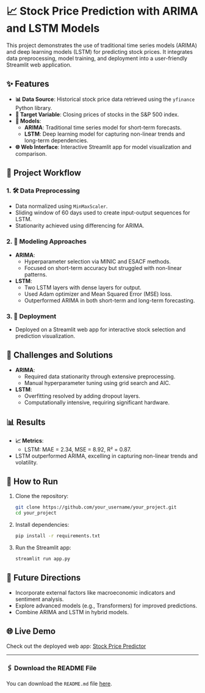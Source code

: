 
# 📈 Stock Price Prediction with ARIMA and LSTM Models

This project demonstrates the use of traditional time series models (ARIMA) and deep learning models (LSTM) for predicting stock prices. It integrates data preprocessing, model training, and deployment into a user-friendly Streamlit web application.

## ✨ Features

- **📊 Data Source**: Historical stock price data retrieved using the `yfinance` Python library.
- **🎯 Target Variable**: Closing prices of stocks in the S&P 500 index.
- **📂 Models**:
  - **ARIMA**: Traditional time series model for short-term forecasts.
  - **LSTM**: Deep learning model for capturing non-linear trends and long-term dependencies.
- **🌐 Web Interface**: Interactive Streamlit app for model visualization and comparison.

## 🔄 Project Workflow

### 1. 🛠️ Data Preprocessing
- Data normalized using `MinMaxScaler`.
- Sliding window of 60 days used to create input-output sequences for LSTM.
- Stationarity achieved using differencing for ARIMA.

### 2. 📘 Modeling Approaches
- **ARIMA**:
  - Hyperparameter selection via MINIC and ESACF methods.
  - Focused on short-term accuracy but struggled with non-linear patterns.
- **LSTM**:
  - Two LSTM layers with dense layers for output.
  - Used Adam optimizer and Mean Squared Error (MSE) loss.
  - Outperformed ARIMA in both short-term and long-term forecasting.

### 3. 🚀 Deployment
- Deployed on a Streamlit web app for interactive stock selection and prediction visualization.

## 🧩 Challenges and Solutions
- **ARIMA**:
  - Required data stationarity through extensive preprocessing.
  - Manual hyperparameter tuning using grid search and AIC.
- **LSTM**:
  - Overfitting resolved by adding dropout layers.
  - Computationally intensive, requiring significant hardware.

## 📊 Results
- **📈 Metrics**:
  - LSTM: MAE = 2.34, MSE = 8.92, R² = 0.87.
- LSTM outperformed ARIMA, excelling in capturing non-linear trends and volatility.

## 🚀 How to Run

1. Clone the repository:
   ```bash
   git clone https://github.com/your_username/your_project.git
   cd your_project
   ```
2. Install dependencies:
   ```bash
   pip install -r requirements.txt
   ```
3. Run the Streamlit app:
   ```bash
   streamlit run app.py
   ```

## 🌟 Future Directions
- Incorporate external factors like macroeconomic indicators and sentiment analysis.
- Explore advanced models (e.g., Transformers) for improved predictions.
- Combine ARIMA and LSTM in hybrid models.

## 🌐 Live Demo
Check out the deployed web app: [Stock Price Predictor](https://stockpredictsp500.streamlit.app/)

---

### 🖇️ Download the README File
You can download the `README.md` file [here](README.md).
